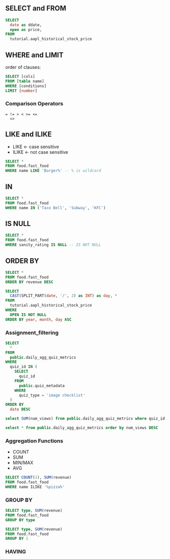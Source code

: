 ## SELECT and FROM
```sql
SELECT
  date as ddate,
  open as price,
FROM
  tutorial.aapl_historical_stock_price
```

## WHERE and LIMIT

order of clauses:

```sql
SELECT [cols]
FROM [table name]
WHERE [conditions]
LIMIT [number]
```

### Comparison Operators

```
= != > < >= <=
  <>

```

## LIKE and ILIKE
- LIKE <- case sensitive
- ILIKE <- not case sensitive
```sql
SELECT *
FROM food.fast_food
WHERE name LIKE 'Burger%' -- % is wildcard
```

## IN
```sql
SELECT *
FROM food.fast_food
WHERE name IN ('Taco Bell', 'Subway', 'KFC')
```

## IS NULL
```sql
SELECT *
FROM food.fast_food
WHERE sanity_rating IS NULL -- IS NOT NULL
```

## ORDER BY
```sql
SELECT *
FROM food.fast_food
ORDER BY revenue DESC
```
```sql
SELECT
  CAST(SPLIT_PART(date, '/', 2) as INT) as day, *
FROM
  tutorial.aapl_historical_stock_price
WHERE
  OPEN IS NOT NULL
ORDER BY year, month, day ASC
```

### Assignment_filtering
```sql
SELECT
  *
FROM
  public.daily_agg_quiz_metrics
WHERE
  quiz_id IN (
    SELECT
      quiz_id
    FROM
      public.quiz_metadata
    WHERE
      quiz_type = 'image checklist'
  )
ORDER BY
  date DESC
```
```sql
select SUM(num_views) from public.daily_agg_quiz_metrics where quiz_id = '2557125'

select * from public.daily_agg_quiz_metrics order by num_views DESC
```

### Aggregation Functions

- COUNT
- SUM
- MIN/MAX
- AVG

```sql
SELECT COUNT(1), SUM(revenue)
FROM food.fast_food
WHERE name ILIKE '%pizza%'
```

### GROUP BY
```sql
SELECT type, SUM(revenue)
FROM food.fast_food
GROUP BY type

SELECT type, SUM(revenue)
FROM food.fast_food
GROUP BY 1

```

### HAVING


